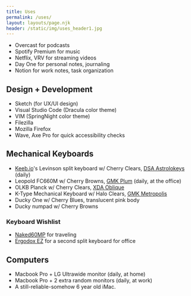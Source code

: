 ```yaml
---
title: Uses
permalink: /uses/
layout: layouts/page.njk
header: /static/img/uses_header1.jpg
---
```

* Overcast for podcasts
* Spotify Premium for music
* Netflix, VRV for streaming videos
* Day One for personal notes, journaling
* Notion for work notes, task organization

## Design + Development

* Sketch (for UX/UI design)
* Visual Studio Code (Dracula color theme)
* VIM (SpringNight color theme)
* Filezilla
* Mozilla Firefox
* Wave, Axe Pro for quick accessibility checks

## Mechanical Keyboards

* [Keeb.io](https://keeb.io)'s Levinson split keyboard w/ Cherry Clears, [DSA Astrolokeys](https://drop.com/buy/drop-dsa-astrolokeys-keycaps-by-sailorhg-and-cassidoo) (daily)
* Leopold FC660M w/ Cherry Browns, [GMK Plum](https://drop.com/buy/massdrop-x-jessica-gmk-plum-custom-keycap-set) (daily, at the office)
* OLKB Planck w/ Cherry Clears, [XDA Oblique](https://dixiemech.store/collections/keycaps/products/xda-oblique)
* K-Type Mechanical Keyboard w/ Halo Clears, [GMK Metropolis](https://novelkeys.xyz/products/gmk-metropolis)
* Ducky One w/ Cherry Blues, translucent pink body
* Ducky numpad w/ Cherry Browns

### Keyboard Wishlist

* [Naked60MP](https://www.littlekeyboards.com/collections/catalog/products/naked60bmp-keyboard-kit) for traveling
* [Ergodox EZ](https://ergodox-ez.com) for a second split keyboard for office

## Computers

* Macbook Pro + LG Ultrawide monitor (daily, at home)
* Macbook Pro + 2 extra random monitors (daily, at work)
* A still-reliable-somehow 6 year old iMac.